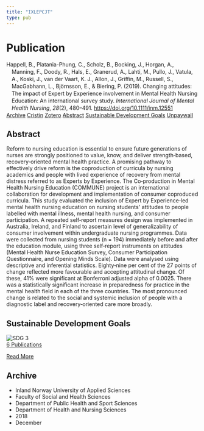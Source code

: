```yaml
---
title: "IXLEPCJT"
type: pub
---
```

<h1>Publication</h1>
<article id="csl-bib-container-IXLEPCJT" class="csl-bib-container">
  <div class="csl-bib-body" style="line-height: 1.35; padding-left: 1em; text-indent:-1em;">
  <div class="csl-entry">Happell, B., Platania-Phung, C., Scholz, B., Bocking, J., Horgan, A., Manning, F., Doody, R., Hals, E., Granerud, A., Lahti, M., Pullo, J., Vatula, A., Koski, J., van der Vaart, K. J., Allon, J., Griffin, M., Russell, S., MacGabhann, L., Bj&#xF6;rnsson, E., &amp; Biering, P. (2019). Changing attitudes: The impact of Expert by Experience involvement in Mental Health Nursing Education: An international survey study. <i>International Journal of Mental Health Nursing</i>, <i>28</i>(2), 480&#x2013;491. <a href="https://doi.org/10.1111/inm.12551">https://doi.org/10.1111/inm.12551</a></div>
</div>
  <div class="csl-bib-buttons">
    <a href="#taxonomy-article-IXLEPCJT" class="csl-bib-button">Archive</a>
    <a href="https://app.cristin.no/results/show.jsf?id=1640989" alt="Cristin URL" class="csl-bib-button">Cristin</a>
    <a href="http://zotero.org/groups/5402882/items/IXLEPCJT" alt="Zotero URL" class="csl-bib-button">Zotero</a>
    <a href="#abstract-article-IXLEPCJT" class="csl-bib-button">Abstract</a>
    <a href="#sdg-article-IXLEPCJT" class="csl-bib-button">Sustainable Development Goals</a>
    <a href="http://minerva-access.unimelb.edu.au/bitstreams/7f4a03c6-c142-5686-a8fe-f229355822b6/download" class="csl-bib-button">Unpaywall</a>
  </div>
  <div id="csl-bib-meta-container-IXLEPCJT"></div>
</article>
<div id="csl-bib-meta-IXLEPCJT" class="csl-bib-meta">
  <article id="abstract-article-IXLEPCJT" class="abstract-article">
    <h1>Abstract</h1>
    Reform to nursing education is essential to ensure future generations of nurses are strongly positioned to value, know, and deliver strength‐based, recovery‐oriented mental health practice. A promising pathway to effectively drive reform is the coproduction of curricula by nursing academics and people with lived experience of recovery from mental distress referred to as Experts by Experience. The Co‐production in Mental Health Nursing Education (COMMUNE) project is an international collaboration for development and implementation of consumer coproduced curricula. This study evaluated the inclusion of Expert by Experience‐led mental health nursing education on nursing students' attitudes to people labelled with mental illness, mental health nursing, and consumer participation. A repeated self‐report measures design was implemented in Australia, Ireland, and Finland to ascertain level of generalizability of consumer involvement within undergraduate nursing programmes. Data were collected from nursing students (n = 194) immediately before and after the education module, using three self‐report instruments on attitudes (Mental Health Nurse Education Survey, Consumer Participation Questionnaire, and Opening Minds Scale). Data were analysed using descriptive and inferential statistics. Eighty‐nine per cent of the 27 points of change reflected more favourable and accepting attitudinal change. Of these, 41% were significant at Bonferroni adjusted alpha of 0.0025. There was a statistically significant increase in preparedness for practice in the mental health field in each of the three countries. The most pronounced change is related to the social and systemic inclusion of people with a diagnostic label and recovery‐oriented care more broadly.
  </article>
  <article id="sdg-article-IXLEPCJT" class="sdg-article">
    <h1>Sustainable Development Goals</h1>
    <div class="sdg-container"><div id="sdg3" class="sdg"> <img src="{{< params subfolder >}}images/sdg/sdg03_en.png" class="image" alt="SDG 3"> <div class="sdg-overlay"> <a href="{{< params subfolder >}}en/archive/?sdg=3#archive" class="sdg-publication-count"><span>6</span> Publications</a> <p><a href="https://sdgs.un.org/goals/goal3" class="sdg-read-more">Read More</a></p> </div> </div></div>
  </article>
  <article id="taxonomy-article-IXLEPCJT" class="taxonomy-article">
    <h1>Archive</h1>
    <ul>
      <li>Inland Norway University of Applied Sciences</li>
      <li>Faculty of Social and Health Sciences</li>
      <li>Department of Public Health and Sport Sciences</li>
      <li>Department of Health and Nursing Sciences</li>
      <li>2018</li>
      <li>December</li>
    </ul>
  </article>
</div>
